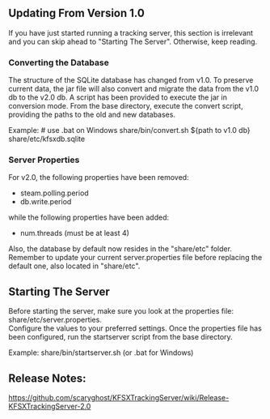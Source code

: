 ## Updating From Version 1.0
If you have just started running a tracking server, this section is irrelevant and you can skip ahead 
to "Starting The Server".  Otherwise, keep reading.

### Converting the Database
The structure of the SQLite database has changed from v1.0.  To preserve current data, the jar file 
will also convert and migrate the data from the v1.0 db to the v2.0 db.  A script has been provided 
to execute the jar in conversion mode.  From the base directory, execute the convert script, providing 
the paths to the old and new databases.

Example:
    # use .bat on Windows
    share/bin/convert.sh ${path to v1.0 db} share/etc/kfsxdb.sqlite
    
### Server Properties
For v2.0, the following properties have been removed:
* steam.polling.period
* db.write.period

while the following properties have been added:
* num.threads (must be at least 4)

Also, the database by default now resides in the "share/etc" folder.  Remember to update your current 
server.properties file before replacing the default one, also located in "share/etc".  

## Starting The Server
Before starting the server, make sure you look at the properties file: share/etc/server.properties.  
Configure the values to your preferred settings.  Once the properties file has been configured, run 
the startserver script from the base directory.

Example:
    share/bin/startserver.sh (or .bat for Windows)


## Release Notes:
https://github.com/scaryghost/KFSXTrackingServer/wiki/Release-KFSXTrackingServer-2.0
